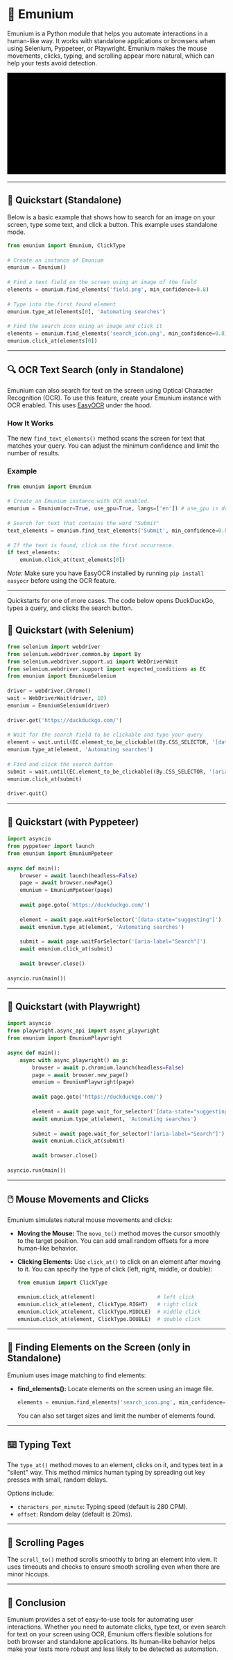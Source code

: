 # 🤖 Emunium

Emunium is a Python module that helps you automate interactions in a human-like way. It works with standalone applications or browsers when using Selenium, Pyppeteer, or Playwright. Emunium makes the mouse movements, clicks, typing, and scrolling appear more natural, which can help your tests avoid detection.

![Emunium preview](https://raw.githubusercontent.com/DedInc/emunium/main/preview.gif)

---

## 🚀 Quickstart (Standalone)

Below is a basic example that shows how to search for an image on your screen, type some text, and click a button. This example uses standalone mode.

```python
from emunium import Emunium, ClickType

# Create an instance of Emunium
emunium = Emunium()

# Find a text field on the screen using an image of the field
elements = emunium.find_elements('field.png', min_confidence=0.8)

# Type into the first found element
emunium.type_at(elements[0], 'Automating searches')

# Find the search icon using an image and click it
elements = emunium.find_elements('search_icon.png', min_confidence=0.8)
emunium.click_at(elements[0])
```

---

## 🔍 OCR Text Search (only in Standalone)

Emunium can also search for text on the screen using Optical Character Recognition (OCR). To use this feature, create your Emunium instance with OCR enabled. This uses [EasyOCR](https://github.com/JaidedAI/EasyOCR) under the hood.

### How It Works

The new `find_text_elements()` method scans the screen for text that matches your query. You can adjust the minimum confidence and limit the number of results.

### Example

```python
from emunium import Emunium

# Create an Emunium instance with OCR enabled.
emunium = Emunium(ocr=True, use_gpu=True, langs=['en']) # use_gpu is default True, langs is default ['en'], ocr is default False

# Search for text that contains the word "Submit"
text_elements = emunium.find_text_elements('Submit', min_confidence=0.8) # min_confidence is default 0.8

# If the text is found, click on the first occurrence.
if text_elements:
    emunium.click_at(text_elements[0])
```

*Note:* Make sure you have EasyOCR installed by running `pip install easyocr` before using the OCR feature.

---

Quickstarts for one of more cases. The code below opens DuckDuckGo, types a query, and clicks the search button.

## 🚀 Quickstart (with Selenium)

```python
from selenium import webdriver
from selenium.webdriver.common.by import By
from selenium.webdriver.support.ui import WebDriverWait
from selenium.webdriver.support import expected_conditions as EC
from emunium import EmuniumSelenium

driver = webdriver.Chrome()
wait = WebDriverWait(driver, 10)
emunium = EmuniumSelenium(driver)

driver.get('https://duckduckgo.com/')

# Wait for the search field to be clickable and type your query
element = wait.until(EC.element_to_be_clickable((By.CSS_SELECTOR, '[data-state="suggesting"]')))
emunium.type_at(element, 'Automating searches')

# Find and click the search button
submit = wait.until(EC.element_to_be_clickable((By.CSS_SELECTOR, '[aria-label="Search"]')))
emunium.click_at(submit)

driver.quit()
```

---

## 🚀 Quickstart (with Pyppeteer)

```python
import asyncio
from pyppeteer import launch
from emunium import EmuniumPpeteer

async def main():
    browser = await launch(headless=False)
    page = await browser.newPage()
    emunium = EmuniumPpeteer(page)

    await page.goto('https://duckduckgo.com/')

    element = await page.waitForSelector('[data-state="suggesting"]')
    await emunium.type_at(element, 'Automating searches')

    submit = await page.waitForSelector('[aria-label="Search"]')
    await emunium.click_at(submit)

    await browser.close()

asyncio.run(main())
```

---

## 🚀 Quickstart (with Playwright)


```python
import asyncio
from playwright.async_api import async_playwright
from emunium import EmuniumPlaywright

async def main():
    async with async_playwright() as p:
        browser = await p.chromium.launch(headless=False)
        page = await browser.new_page()
        emunium = EmuniumPlaywright(page)

        await page.goto('https://duckduckgo.com/')

        element = await page.wait_for_selector('[data-state="suggesting"]')
        await emunium.type_at(element, 'Automating searches')

        submit = await page.wait_for_selector('[aria-label="Search"]')
        await emunium.click_at(submit)

        await browser.close()

asyncio.run(main())
```

---

## 🖱️ Mouse Movements and Clicks

Emunium simulates natural mouse movements and clicks:

- **Moving the Mouse:**
  The `move_to()` method moves the cursor smoothly to the target position. You can add small random offsets for a more human-like behavior.

- **Clicking Elements:**
  Use `click_at()` to click on an element after moving to it. You can specify the type of click (left, right, middle, or double):

  ```python
  from emunium import ClickType

  emunium.click_at(element)                    # left click
  emunium.click_at(element, ClickType.RIGHT)   # right click
  emunium.click_at(element, ClickType.MIDDLE)  # middle click
  emunium.click_at(element, ClickType.DOUBLE)  # double click
  ```

---

## 🔎 Finding Elements on the Screen (only in Standalone)

Emunium uses image matching to find elements:

- **find_elements():**
  Locate elements on the screen using an image file.

  ```python
  elements = emunium.find_elements('search_icon.png', min_confidence=0.8)
  ```

  You can also set target sizes and limit the number of elements found.

---

## ⌨️ Typing Text

The `type_at()` method moves to an element, clicks on it, and types text in a "silent" way. This method mimics human typing by spreading out key presses with small, random delays.

Options include:
- `characters_per_minute`: Typing speed (default is 280 CPM).
- `offset`: Random delay (default is 20ms).

---

## 📜 Scrolling Pages

The `scroll_to()` method scrolls smoothly to bring an element into view. It uses timeouts and checks to ensure smooth scrolling even when there are minor hiccups.

---

## 🏁 Conclusion

Emunium provides a set of easy-to-use tools for automating user interactions. Whether you need to automate clicks, type text, or even search for text on your screen using OCR, Emunium offers flexible solutions for both browser and standalone applications. Its human-like behavior helps make your tests more robust and less likely to be detected as automation.
